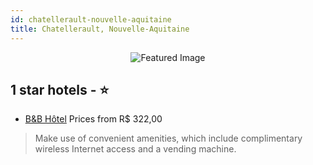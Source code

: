 ```yaml
---
id: chatellerault-nouvelle-aquitaine
title: Chatellerault, Nouvelle-Aquitaine
---
```


<center><img src="https://i.travelapi.com/hotels/14000000/13330000/13326800/13326777/f1fee53d_z.jpg" alt="Featured Image" /></center>


##  1 star hotels - ⭐️

-    [B&B Hôtel](https://us.hurb.com/hotels/chatellerault/b-b-hotel-JNP-JP481373?cmp=18055) Prices from R$ 322,00
   > Make use of convenient amenities, which include complimentary wireless Internet access and a vending machine.
